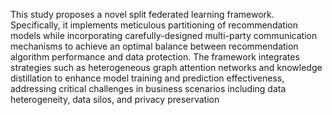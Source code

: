 This study proposes a novel split federated learning framework. Specifically, it implements meticulous partitioning of recommendation models while incorporating carefully-designed multi-party communication mechanisms to achieve an optimal balance between recommendation algorithm performance and data protection. The framework integrates strategies such as heterogeneous graph attention networks and knowledge distillation to enhance model training and prediction effectiveness, addressing critical challenges in business scenarios including data heterogeneity, data silos, and privacy preservation 
